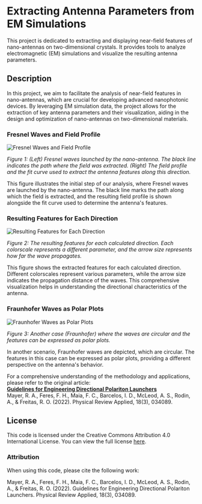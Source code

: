 # Extracting Antenna Parameters from EM Simulations

This project is dedicated to extracting and displaying near-field features of nano-antennas on two-dimensional crystals. It provides tools to analyze electromagnetic (EM) simulations and visualize the resulting antenna parameters.

## Description

In this project, we aim to facilitate the analysis of near-field features in nano-antennas, which are crucial for developing advanced nanophotonic devices. By leveraging EM simulation data, the project allows for the extraction of key antenna parameters and their visualization, aiding in the design and optimization of nano-antennas on two-dimensional materials.

### Fresnel Waves and Field Profile

![Fresnel Waves and Field Profile](nanoantenna-patterns/figures/fig1.png)

*Figure 1: (Left) Fresnel waves launched by the nano-antenna. The black line indicates the path where the field was extracted. (Right) The field profile and the fit curve used to extract the antenna features along this direction.*

This figure illustrates the initial step of our analysis, where Fresnel waves are launched by the nano-antenna. The black line marks the path along which the field is extracted, and the resulting field profile is shown alongside the fit curve used to determine the antenna's features.

### Resulting Features for Each Direction

![Resulting Features for Each Direction](nanoantenna-patterns/figures/fig2.png)

*Figure 2: The resulting features for each calculated direction. Each colorscale represents a different parameter, and the arrow size represents how far the wave propagates.*

This figure shows the extracted features for each calculated direction. Different colorscales represent various parameters, while the arrow size indicates the propagation distance of the waves. This comprehensive visualization helps in understanding the directional characteristics of the antenna.

### Fraunhofer Waves as Polar Plots

![Fraunhofer Waves as Polar Plots](nanoantenna-patterns/figures/fig3.png)

*Figure 3: Another case (Fraunhofer) where the waves are circular and the features can be expressed as polar plots.*

In another scenario, Fraunhofer waves are depicted, which are circular. The features in this case can be expressed as polar plots, providing a different perspective on the antenna's behavior.

For a comprehensive understanding of the methodology and applications, please refer to the original article:  
**[Guidelines for Engineering Directional Polariton Launchers](https://journals.aps.org/prapplied/abstract/10.1103/PhysRevApplied.18.034089)**  
Mayer, R. A., Feres, F. H., Maia, F. C., Barcelos, I. D., McLeod, A. S., Rodin, A., & Freitas, R. O. (2022). Physical Review Applied, 18(3), 034089.

## License

This code is licensed under the Creative Commons Attribution 4.0 International License. You can view the full license [here](https://creativecommons.org/licenses/by/4.0/).

### Attribution

When using this code, please cite the following work:

Mayer, R. A., Feres, F. H., Maia, F. C., Barcelos, I. D., McLeod, A. S., Rodin, A., & Freitas, R. O. (2022). Guidelines for Engineering Directional Polariton Launchers. Physical Review Applied, 18(3), 034089.